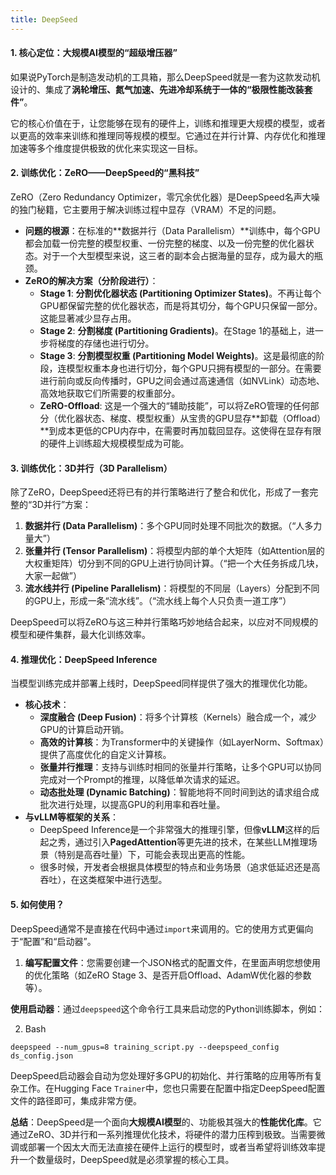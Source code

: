 ```yaml
---
title: DeepSeed
---
```


#### **1. 核心定位：大规模AI模型的“超级增压器”**
如果说PyTorch是制造发动机的工具箱，那么DeepSpeed就是一套为这款发动机设计的、集成了**涡轮增压、氮气加速、先进冷却系统于一体的“极限性能改装套件”**。

它的核心价值在于，让您能够在现有的硬件上，训练和推理更大规模的模型，或者以更高的效率来训练和推理同等规模的模型。它通过在并行计算、内存优化和推理加速等多个维度提供极致的优化来实现这一目标。

#### **2. 训练优化：ZeRO——DeepSpeed的“黑科技”**
ZeRO（Zero Redundancy Optimizer，零冗余优化器）是DeepSpeed名声大噪的独门秘籍，它主要用于解决训练过程中显存（VRAM）不足的问题。

+ **问题的根源**：在标准的**数据并行（Data Parallelism）**训练中，每个GPU都会加载一份完整的模型权重、一份完整的梯度、以及一份完整的优化器状态。对于一个大型模型来说，这三者的副本会占据海量的显存，成为最大的瓶颈。
+ **ZeRO的解决方案（分阶段进行）**：
    - **Stage 1**: **分割优化器状态 (Partitioning Optimizer States)**。不再让每个GPU都保留完整的优化器状态，而是将其切分，每个GPU只保留一部分。这能显著减少显存占用。
    - **Stage 2**: **分割梯度 (Partitioning Gradients)**。在Stage 1的基础上，进一步将梯度的存储也进行切分。
    - **Stage 3**: **分割模型权重 (Partitioning Model Weights)**。这是最彻底的阶段，连模型权重本身也进行切分，每个GPU只拥有模型的一部分。在需要进行前向或反向传播时，GPU之间会通过高速通信（如NVLink）动态地、高效地获取它们所需要的权重部分。
    - **ZeRO-Offload**: 这是一个强大的“辅助技能”，可以将ZeRO管理的任何部分（优化器状态、梯度、模型权重）从宝贵的GPU显存**卸载（Offload）**到成本更低的CPU内存中，在需要时再加载回显存。这使得在显存有限的硬件上训练超大规模模型成为可能。

#### **3. 训练优化：3D并行（3D Parallelism）**
除了ZeRO，DeepSpeed还将已有的并行策略进行了整合和优化，形成了一套完整的“3D并行”方案：

1. **数据并行 (Data Parallelism)**：多个GPU同时处理不同批次的数据。（“人多力量大”）
2. **张量并行 (Tensor Parallelism)**：将模型内部的单个大矩阵（如Attention层的大权重矩阵）切分到不同的GPU上进行协同计算。（“把一个大任务拆成几块，大家一起做”）
3. **流水线并行 (Pipeline Parallelism)**：将模型的不同层（Layers）分配到不同的GPU上，形成一条“流水线”。（“流水线上每个人只负责一道工序”）

DeepSpeed可以将ZeRO与这三种并行策略巧妙地结合起来，以应对不同规模的模型和硬件集群，最大化训练效率。

#### **4. 推理优化：DeepSpeed Inference**
当模型训练完成并部署上线时，DeepSpeed同样提供了强大的推理优化功能。

+ **核心技术**：
    - **深度融合 (Deep Fusion)**：将多个计算核（Kernels）融合成一个，减少GPU的计算启动开销。
    - **高效的计算核**：为Transformer中的关键操作（如LayerNorm、Softmax）提供了高度优化的自定义计算核。
    - **张量并行推理**：支持与训练时相同的张量并行策略，让多个GPU可以协同完成对一个Prompt的推理，以降低单次请求的延迟。
    - **动态批处理 (Dynamic Batching)**：智能地将不同时间到达的请求组合成批次进行处理，以提高GPU的利用率和吞吐量。
+ **与vLLM等框架的关系**：
    - DeepSpeed Inference是一个非常强大的推理引擎，但像**vLLM**这样的后起之秀，通过引入**PagedAttention**等更先进的技术，在某些LLM推理场景（特别是高吞吐量）下，可能会表现出更高的性能。
    - 很多时候，开发者会根据具体模型的特点和业务场景（追求低延迟还是高吞吐），在这类框架中进行选型。

#### **5. 如何使用？**
DeepSpeed通常不是直接在代码中通过`import`来调用的。它的使用方式更偏向于“配置”和“启动器”。

1. **编写配置文件**：您需要创建一个JSON格式的配置文件，在里面声明您想使用的优化策略（如ZeRO Stage 3、是否开启Offload、AdamW优化器的参数等）。

**使用启动器**：通过`deepspeed`这个命令行工具来启动您的Python训练脚本，例如：

2. Bash

```plain
deepspeed --num_gpus=8 training_script.py --deepspeed_config ds_config.json
```

DeepSpeed启动器会自动为您处理好多GPU的初始化、并行策略的应用等所有复杂工作。在Hugging Face `Trainer`中，您也只需要在配置中指定DeepSpeed配置文件的路径即可，集成非常方便。

**总结**：DeepSpeed是一个面向**大规模AI模型**的、功能极其强大的**性能优化库**。它通过ZeRO、3D并行和一系列推理优化技术，将硬件的潜力压榨到极致。当需要微调或部署一个因太大而无法直接在硬件上运行的模型时，或者当希望将训练效率提升一个数量级时，DeepSpeed就是必须掌握的核心工具。

